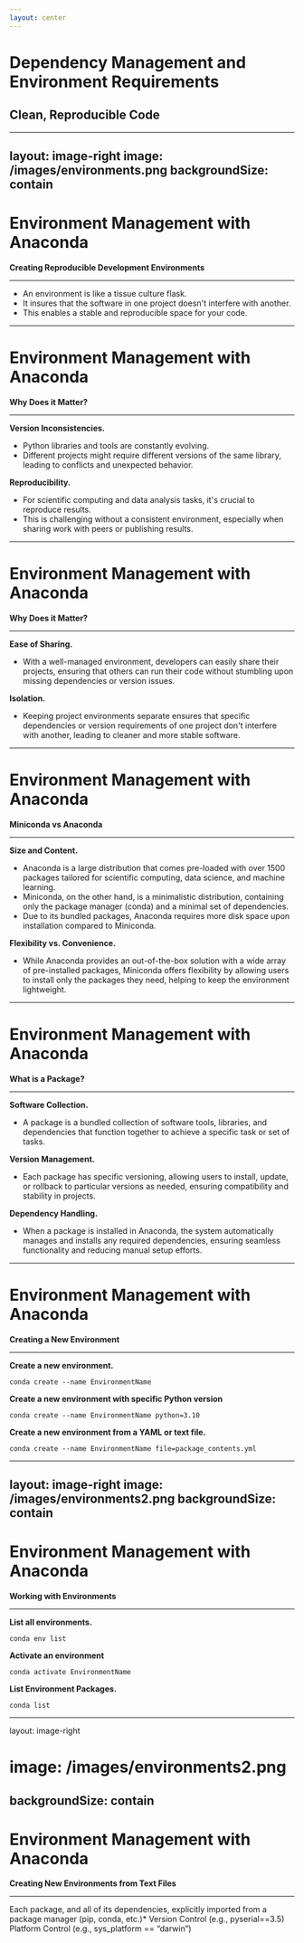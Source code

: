 ```yaml
---
layout: center
---
```


# Dependency Management and Environment Requirements
## Clean, Reproducible Code 


---
layout: image-right
image: /images/environments.png
backgroundSize: contain
---

# Environment Management with Anaconda
**Creating Reproducible Development Environments**

** **

- An environment is like a tissue culture flask. 
- It insures that the software in one project doesn't interfere with another. 
- This enables a stable and reproducible space for your code.

---

# Environment Management with Anaconda
**Why Does it Matter?**

** **

<v-click>

**Version Inconsistencies.** 
  - Python libraries and tools are constantly evolving. 
  - Different projects might require different versions of the same library, leading to conflicts and unexpected behavior.
</v-click>

<v-click>

**Reproducibility.**
  - For scientific computing and data analysis tasks, it's crucial to reproduce results. 
  - This is challenging without a consistent environment, especially when sharing work with peers or publishing results.
</v-click>





---

# Environment Management with Anaconda
**Why Does it Matter?**

** **
<v-click>

**Ease of Sharing.**
  - With a well-managed environment, developers can easily share their projects, ensuring that others can run their code without stumbling upon missing dependencies or version issues.
</v-click>

<v-click>

**Isolation.**
  - Keeping project environments separate ensures that specific dependencies or version requirements of one project don't interfere with another, leading to cleaner and more stable software.
</v-click>


---

# Environment Management with Anaconda
**Miniconda vs Anaconda**
** **
<v-click>

**Size and Content.**
  - Anaconda is a large distribution that comes pre-loaded with over 1500 packages tailored for scientific computing, data science, and machine learning. 
  - Miniconda, on the other hand, is a minimalistic distribution, containing only the package manager (conda) and a minimal set of dependencies. 
  - Due to its bundled packages, Anaconda requires more disk space upon installation compared to Miniconda.
</v-click>

<v-click>

**Flexibility vs. Convenience.**
  - While Anaconda provides an out-of-the-box solution with a wide array of pre-installed packages, Miniconda offers flexibility by allowing users to install only the packages they need, helping to keep the environment lightweight.
</v-click>

---

# Environment Management with Anaconda
**What is a Package?**
** **

<v-click>

**Software Collection.**
  - A package is a bundled collection of software tools, libraries, and dependencies that function together to achieve a specific task or set of tasks.

</v-click>

<v-click>

**Version Management.**
  - Each package has specific versioning, allowing users to install, update, or rollback to particular versions as needed, ensuring compatibility and stability in projects.

</v-click>

<v-click>

**Dependency Handling.**
  - When a package is installed in Anaconda, the system automatically manages and installs any required dependencies, ensuring seamless functionality and reducing manual setup efforts.

</v-click>


---

# Environment Management with Anaconda
**Creating a New Environment**
** **

<v-click>

**Create a new environment.**

```
conda create --name EnvironmentName
```

</v-click>

<v-click>

**Create a new environment with specific Python version**

```
conda create --name EnvironmentName python=3.10
```

</v-click>

<v-click>

**Create a new environment from a YAML or text file.**

```
conda create --name EnvironmentName file=package_contents.yml
```

</v-click>



---
layout: image-right
image: /images/environments2.png
backgroundSize: contain
---

# Environment Management with Anaconda
**Working with Environments**
** **

**List all environments.**

```
conda env list
```

**Activate an environment**

```
conda activate EnvironmentName
```

**List Environment Packages.**

```
conda list
```


---
layout: image-right
# image: /images/environments2.png
backgroundSize: contain
---

# Environment Management with Anaconda
**Creating New Environments from Text Files**
** **

Each package, and all of its dependencies, explicitly imported from a package manager (pip, conda, etc.)*
Version Control 
(e.g., pyserial==3.5)
Platform Control
(e.g., sys_platform == “darwin”)


